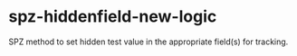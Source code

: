 # spz-hiddenfield-new-logic
SPZ method to set hidden test value in the appropriate field(s) for tracking.
